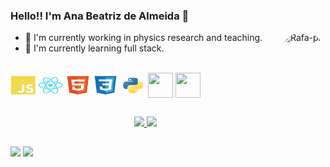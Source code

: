 ### Hello!! I'm Ana Beatriz de Almeida 👋
<div>
  <img align="right" alt="Rafa-pic" height="150" style="border-radius:50px;" src="https://picrew.me/shareImg/org/202205/338224_cz1sqQJF.png">
 </div>
 
- 🔭 I'm currently working in physics research and teaching.
- 🌱 I'm currently learning full stack.

<div style="display: inline_block"><br>
  <img align="center" alt="Rafa-Js" height="30" width="40" src="https://raw.githubusercontent.com/devicons/devicon/master/icons/javascript/javascript-plain.svg">
  <img align="center" alt="Rafa-React" height="30" width="40" src="https://raw.githubusercontent.com/devicons/devicon/master/icons/react/react-original.svg">
  <img align="center" alt="Rafa-HTML" height="30" width="40" src="https://raw.githubusercontent.com/devicons/devicon/master/icons/html5/html5-original.svg">
  <img align="center" alt="Rafa-CSS" height="30" width="40" src="https://raw.githubusercontent.com/devicons/devicon/master/icons/css3/css3-original.svg">
  <img align="center" alt="Rafa-Python" height="30" width="40" src="https://raw.githubusercontent.com/devicons/devicon/master/icons/python/python-original.svg">
  <img align="center" height="40" width="40" src="https://cdn.jsdelivr.net/gh/devicons/devicon/icons/postgresql/postgresql-plain-wordmark.svg" />
  <img align="center" height="40" width="40" src="https://cdn.jsdelivr.net/gh/devicons/devicon/icons/mongodb/mongodb-plain-wordmark.svg" />        
</div>

##
<div align="center">
  <a href="https://github.com/anabeatrizalmeida">
  <img height="180em" src="https://github-readme-stats.vercel.app/api?username=anabeatrizalmeida&show_icons=true&theme=dracula&include_all_commits=true&count_private=true"/>
  <img height="180em" src="https://github-readme-stats.vercel.app/api/top-langs/?username=anabeatrizalmeida&layout=compact&langs_count=7&theme=dracula"/>
</div>

  ##
<div> 
  <a href = "mailto:anabeatrizalmeida1404@gmail.com"><img src="https://img.shields.io/badge/-Gmail-%23333?style=for-the-badge&logo=gmail&logoColor=white" target="_blank"></a>
  <a href="https://www.linkedin.com/in/anabeatrizalmeida/" target="_blank"><img src="https://img.shields.io/badge/-LinkedIn-%230077B5?style=for-the-badge&logo=linkedin&logoColor=white" target="_blank"></a> 
</div>
